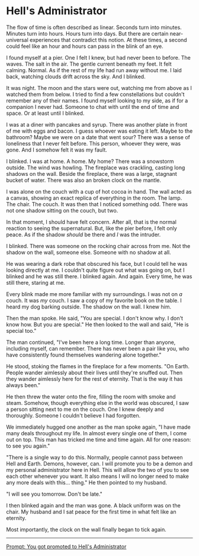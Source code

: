 # Hell's Administrator

The flow of time is often described as linear.
Seconds turn into minutes.
Minutes turn into hours.
Hours turn into days.
But there are certain near-universal experiences that contradict this notion.
At these times, a second could feel like an hour and hours can pass in the blink of an eye.

I found myself at a pier.
One I felt I knew, but had never been to before.
The waves.
The salt in the air.
The gentle current beneath my feet.
It felt calming.
Normal.
As if the rest of my life had run away without me.
I laid back, watching clouds drift across the sky.
And I blinked.

It was night.
The moon and the stars were out, watching me from above as I watched them from below.
I tried to find a few constellations but couldn't remember any of their names.
I found myself looking to my side, as if for a companion I never had.
Someone to chat with until the end of time and space.
Or at least until I blinked.

I was at a diner with pancakes and syrup.
There was another plate in front of me with eggs and bacon.
I guess whoever was eating it left.
Maybe to the bathroom?
Maybe we were on a date that went sour?
There was a sense of loneliness that I never felt before.
This person, whoever they were, was gone.
And I somehow felt it was my fault.

I blinked.
I was at home.
A home.
My home?
There was a snowstorm outside.
The wind was howling.
The fireplace was crackling, casting long shadows on the wall.
Beside the fireplace, there was a large, stagnant bucket of water.
There was also an broken clock on the mantle.

I was alone on the couch with a cup of hot cocoa in hand.
The wall acted as a canvas, showing an exact replica of everything in the room.
The lamp.
The chair.
The couch.
It was then that I noticed something odd.
There was not one shadow sitting on the couch, but two.

In that moment, I should have felt concern.
After all, that is the normal reaction to seeing the supernatural.
But, like the pier before, I felt only peace.
As if the shadow *should* be there and *I* was the intruder.

I blinked.
There was someone on the rocking chair across from me.
Not the shadow on the wall, someone else.
Someone with no shadow at all.

He was wearing a dark robe that obscured his face, but I could tell he was looking directly at me.
I couldn't quite figure out what was going on, but I blinked and he was still there.
I blinked again.
And again.
Every time, he was still there, staring at me.

Every blink made me more familiar with my surroundings.
I was not on *a* couch.
It was *my* couch.
I saw a copy of my favorite book on the table.
I heard my dog barking outside.
The shadow on the wall.
I knew him.

Then the man spoke.
He said, "You are special. I don't know why. I don't know how. But you are special."
He then looked to the wall and said, "He is special too."

The man continued,
"I've been here a long time. Longer than anyone, including myself, can remember. There has never been a pair like you, who have consistently found themselves wandering alone together."

He stood, stoking the flames in the fireplace for a few moments.
"On Earth. People wander aimlessly about their lives until they're snuffed out. Then they wander aimlessly here for the rest of eternity. That is the way it has always been."

He then threw the water onto the fire, filling the room with smoke and steam.
Somehow, though everything else in the world was obscured, I saw a person sitting next to me on the couch.
One I knew deeply and thoroughly.
Someone I couldn't believe I had forgotten.

We immediately hugged one another as the man spoke again,
"I have made many deals throughout my life. In almost every single one of them, I come out on top. This man has tricked me time and time again. All for one reason: to see you again."

"There is a single way to do this. Normally, people cannot pass between Hell and Earth. Demons, however, can. I will promote you to be a demon and my personal administrator here in Hell. This will allow the two of you to see each other whenever you want. It also means I will no longer need to make any more deals with this... thing." He then pointed to my husband.

"I will see you tomorrow. Don't be late."

I then blinked again and the man was gone. A black uniform was on the chair. My husband and I sat peace for the first time in what felt like an eternity.

Most importantly, the clock on the wall finally began to tick again.

---
[Prompt: You got promoted to Hell's Administrator](https://www.reddit.com/r/WritingPrompts/comments/1jnx1cj/wp_you_got_promoted_to_hells_administrator/)
